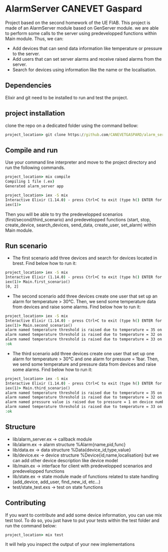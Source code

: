 # AlarmServer CANEVET Gaspard

Project based on the second homework of the UE FIAB. This project is made of an AlarmServer module based on GenServer module. we are able to perform some calls to the server using predevelopped functions within Main module. Thus, we can:
- Add devices that can send data information like temperature or pressure to the server.
- Add users that can set server alarms and receive raised alarms from the server.
- Search for devices using information like the name or the localisation.

## Dependencies

Elixir and git need to be installed to run and test the project.

## project installation

clone the repo on a dedicated folder using the command bellow:

```cmd
project_location> git clone https://github.com/CANEVETGASPARD/alarm_server.git
```

## Compile and run 

Use your command line interpreter and move to the project directory and run the following commands.

```cmd
project_location> mix compile
Compiling 1 file (.ex)
Generated alarm_server app
```

```cmd
project_location> iex -S mix  
Interactive Elixir (1.14.0) - press Ctrl+C to exit (type h() ENTER for help)
iex(1)>
```

Then you will be able to try the predevelopped scenarios (first/second/third_scenario) and predevelopped functions (start, stop, create_device, search_devices, send_data, create_user, set_alarm) within Main module.

## Run scenario 

- The first scenario add three devices and search for devices located in brest. Find below how to run it:

```cmd
project_location> iex -S mix  
Interactive Elixir (1.14.0) - press Ctrl+C to exit (type h() ENTER for help)
iex(1)> Main.first_scenario()
[0, 2]
```

- The second scenario add three devices create one user that set up an alarm for temperature > 30°C. Then, we send some temperature data from devices and raise some alarms. Find below how to run it:

```cmd
project_location> iex -S mix  
Interactive Elixir (1.14.0) - press Ctrl+C to exit (type h() ENTER for help)
iex(1)> Main.second_scenario() 
alarm named temperature threshold is raised due to temperature = 35 on device number 1
alarm named temperature threshold is raised due to temperature = 32 on device number 2
alarm named temperature threshold is raised due to temperature = 33 on device number 1
:ok
```

- The third scenario add three devices create one user that set up one alarm for temperature > 30°C and one alarm for pressure = 1bar. Then, we send some temperature and pressure data from devices and raise some alarms. Find below how to run it:

```cmd
project_location> iex -S mix  
Interactive Elixir (1.14.0) - press Ctrl+C to exit (type h() ENTER for help)
iex(1)> Main.third_scenario()  
alarm named temperature threshold is raised due to temperature = 35 on device number 1
alarm named temperature threshold is raised due to temperature = 32 on device number 2
alarm named pressure value is raised due to pressure = 1 on device number 2
alarm named temperature threshold is raised due to temperature = 33 on device number 1
:ok
```

## Structure

- lib/alarm_server.ex -> callback module
- lib/alarm.ex -> alarm structure %Alarm{name,pid,func}
- lib/data.ex -> data structure %Data{device_id,type,value}
- lib/device.ex -> device structure %Device{id,name,localisation} but we can add other device description like device model
- lib/main.ex -> interface for client with predevelopped scenarios and predevelopped functions
- lib/state.ex -> state module made of functions related to state handling (add_device, add_user, find_new_id, etc...)
- test/state_test.exs -> test on state functions

## Contributing

If you want to contribute and add some device information, you can use mix test tool. To do so, you just have to put your tests within the test folder and run the command below:

```cmd
project_location> mix test
```

It will help you inspect the output of your new implementations

